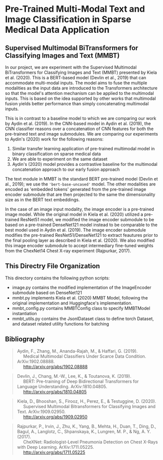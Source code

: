 # Pre-Trained Multi-Modal Text and Image Classification in Sparse Medical Data Application

## Supervised Multimodal BiTransformers for Classifying Images and Text (MMBT)

In our project, we are experiment with the Supervised Multimodal BiTransformers for Classifying Images and Text
(MMBT) presented by Kiela et al. (2020). This is a BERT-based model (Devlin et al., 2019) that can accommodate multi-modal inputs.
The model aims to fuse the multiple modalities as the input data are introduced to the Transformers
architecture so that the model's attention mechanism can be applied to the multimodal inputs. This is
based on the idea supported by other works that multimodal fusion yields better performance
than simply concatenating multimodal inputs.

This is in contrast to a baseline model to which we are comparing our work by Aydin et al. (2019). 
In the CNN-based model in Aydin et al. (2019), the CNN classifier reasons
over a concatenation of CNN features for both the pre-trained text and image submodules. We are comparing
our experiments to Aydin's (2020) work for the following reasons:

1. Similar transfer learning application of pre-trained multimodal model in binary classification on sparse medical data
2. We are able to experiment on the same dataset
3. Aydin's (2020) model provides a contrastive baseline for the multimodal concatenation approach to our
early fusion approach

The text module in MMBT is the standard BERT pre-trained model (Devlin et al., 2019); we use the `'bert-base-uncased'` 
model. The other modalities are encoded as 'embedded tokens' generated from the pre-trained image encoder submodule 
that are then projected to the same the dimensionality size as in the BERT text embeddings.

In the case of an image input modality, the image encoder is a pre-trained image
model. While the original model in Kiela et al. (2020) utilized a pre-trained ResNet51
model, we modified the image encoder submodule to be based on a pre-trained DenseNet121
model instead to be comparable to the best model used in Aydin et al. (2019). The image encoder submodule
modifies the pre-trained ResNet51/DenseNet121 to extract feautures prior to the final pooling layer as
described in Kiela et al. (2020). We also modified this image encoder submodule to accept intermediary
fine-tuned weights from the ChexNet14 Chest X-ray experiment (Rajpurkar, 2017).

## This Directry File Organization

This directory contains the following python scripts:

* image.py contains the modified implementation of the ImageEncoder submodule based on DenseNet121
* mmbt.py implements Kiela et al. (2020) MMBT Model, following the original
implementation and Huggingface's implementation. 
* mmbt_config.py contains MMBTConfig class to specify MMBTModel instantiation
* mmbt_utils.py contains the JsonlDataset class to define torch Dataset, and dataset related utility functions for 
  batching
  
## Bibliography 

>Aydin, F., Zhang, M., Ananda-Rajah, M., & Haffari, G. (2019).  
> &nbsp;&nbsp;&nbsp;&nbsp;&nbsp;Medical Multimodal Classifiers Under Scarce Data Condition. ArXiv:1902.08888.  
> &nbsp;&nbsp;&nbsp;&nbsp;&nbsp;http://arxiv.org/abs/1902.08888

>Devlin, J., Chang, M.-W., Lee, K., & Toutanova, K. (2019).   
> &nbsp;&nbsp;&nbsp;&nbsp;&nbsp;BERT: Pre-training of Deep Bidirectional Transformers for Language Understanding. ArXiv:1810.04805.   
> &nbsp;&nbsp;&nbsp;&nbsp;&nbsp;http://arxiv.org/abs/1810.04805


>Kiela, D., Bhooshan, S., Firooz, H., Perez, E., & Testuggine, D. (2020).     
> &nbsp;&nbsp;&nbsp;&nbsp;&nbsp;Supervised Multimodal Bitransformers for Classifying Images and Text. ArXiv:1909.02950.  
> &nbsp;&nbsp;&nbsp;&nbsp;&nbsp;http://arxiv.org/abs/1909.02950  

>Rajpurkar, P., Irvin, J., Zhu, K., Yang, B., Mehta, H., Duan, T., Ding, D., Bagul, A., Langlotz, C., Shpanskaya, K.,
> Lungren, M. P., & Ng, A. Y. (2017).  
> &nbsp;&nbsp;&nbsp;&nbsp;&nbsp;CheXNet: Radiologist-Level Pneumonia Detection on Chest X-Rays with Deep Learning. ArXiv:1711.05225.  
> &nbsp;&nbsp;&nbsp;&nbsp;&nbsp;http://arxiv.org/abs/1711.05225



